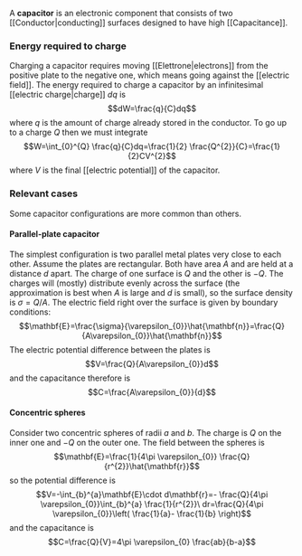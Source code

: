 A **capacitor** is an electronic component that consists of two [[Conductor|conducting]] surfaces designed to have high [[Capacitance]].
### Energy required to charge
Charging a capacitor requires moving [[Elettrone|electrons]] from the positive plate to the negative one, which means going against the [[electric field]]. The energy required to charge a capacitor by an infinitesimal [[electric charge|charge]] $dq$ is
$$dW=\frac{q}{C}dq$$
where $q$ is the amount of charge already stored in the conductor. To go up to a charge $Q$ then we must integrate
$$W=\int_{0}^{Q} \frac{q}{C}dq=\frac{1}{2} \frac{Q^{2}}{C}=\frac{1}{2}CV^{2}$$
where $V$ is the final [[electric potential]] of the capacitor.
### Relevant cases
Some capacitor configurations are more common than others.
#### Parallel-plate capacitor
The simplest configuration is two parallel metal plates very close to each other. Assume the plates are rectangular. Both have area $A$ and are held at a distance $d$ apart. The charge of one surface is $Q$ and the other is $-Q$. The charges will (mostly) distribute evenly across the surface (the approximation is best when $A$ is large and $d$ is small), so the surface density is $\sigma=Q/A$. The electric field right over the surface is given by boundary conditions:
$$\mathbf{E}=\frac{\sigma}{\varepsilon_{0}}\hat{\mathbf{n}}=\frac{Q}{A\varepsilon_{0}}\hat{\mathbf{n}}$$
The electric potential difference between the plates is
$$V=\frac{Q}{A\varepsilon_{0}}d$$
and the capacitance therefore is
$$C=\frac{A\varepsilon_{0}}{d}$$
#### Concentric spheres
Consider two concentric spheres of radii $a$ and $b$. The charge is $Q$ on the inner one and $-Q$ on the outer one. The field between the spheres is
$$\mathbf{E}=\frac{1}{4\pi \varepsilon_{0}} \frac{Q}{r^{2}}\hat{\mathbf{r}}$$
so the potential difference is
$$V=-\int_{b}^{a}\mathbf{E}\cdot d\mathbf{r}=- \frac{Q}{4\pi \varepsilon_{0}}\int_{b}^{a} \frac{1}{r^{2}}\ dr=\frac{Q}{4\pi \varepsilon_{0}}\left( \frac{1}{a}- \frac{1}{b} \right)$$
and the capacitance is
$$C=\frac{Q}{V}=4\pi \varepsilon_{0} \frac{ab}{b-a}$$
